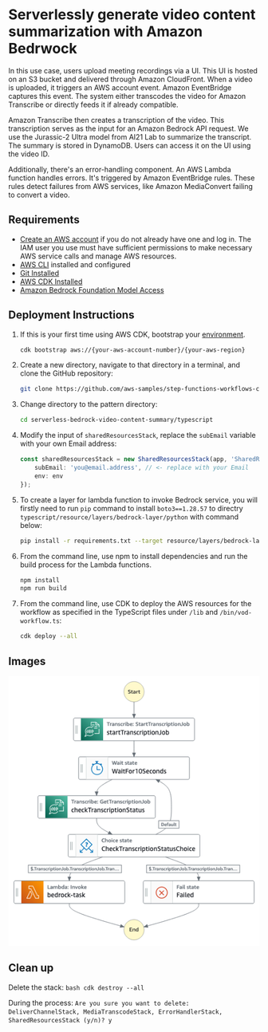 # Serverlessly generate video content summarization with Amazon Bedrwock

In this use case, users upload meeting recordings via a UI. This UI is hosted on an S3 bucket and delivered through Amazon CloudFront. When a video is uploaded, it triggers an AWS account event. Amazon EventBridge captures this event. The system either transcodes the video for Amazon Transcribe or directly feeds it if already compatible.

Amazon Transcribe then creates a transcription of the video. This transcription serves as the input for an Amazon Bedrock API request. We use the Jurassic-2 Ultra model from AI21 Lab to summarize the transcript. The summary is stored in DynamoDB. Users can access it on the UI using the video ID.

Additionally, there's an error-handling component. An AWS Lambda function handles errors. It's triggered by Amazon EventBridge rules. These rules detect failures from AWS services, like Amazon MediaConvert failing to convert a video.


## Requirements

* [Create an AWS account](https://portal.aws.amazon.com/gp/aws/developer/registration/index.html) if you do not already have one and log in. The IAM user you use must have sufficient permissions to make necessary AWS service calls and manage AWS resources.
* [AWS CLI](https://docs.aws.amazon.com/cli/latest/userguide/install-cliv2.html) installed and configured
* [Git Installed](https://git-scm.com/book/en/v2/Getting-Started-Installing-Git)
* [AWS CDK Installed](https://docs.aws.amazon.com/cdk/v2/guide/getting_started.html#getting_started_install)
* [Amazon Bedrock Foundation Model Access](https://docs.aws.amazon.com/bedrock/latest/userguide/model-access.html)


## Deployment Instructions

1. If this is your first time using AWS CDK, bootstrap your [environment](https://docs.aws.amazon.com/cdk/v2/guide/getting_started.html#getting_started_bootstrap).

    ```bash
    cdk bootstrap aws://{your-aws-account-number}/{your-aws-region}
    ```

2. Create a new directory, navigate to that directory in a terminal, and clone the GitHub repository:

    ```bash
    git clone https://github.com/aws-samples/step-functions-workflows-collection.git
    ```

3. Change directory to the pattern directory:

    ```bash
    cd serverless-bedrock-video-content-summary/typescript
    ```

4. Modify the input of `sharedResourcesStack`, replace the `subEmail` variable with your own Email address:
    ```typescript
    const sharedResourcesStack = new SharedResourcesStack(app, 'SharedResourcesStack', {
        subEmail: 'you@email.address', // <- replace with your Email
        env: env
    });
    ```
5. To create a layer for lambda function to invoke Bedrock service, you will firstly need to run `pip` command to install `boto3==1.28.57` to directry `typescript/resource/layers/bedrock-layer/python` with command below: 
   ```bash 
   pip install -r requirements.txt --target resource/layers/bedrock-layer/python
   ```
6. From the command line, use npm to install dependencies and run the build process for the Lambda functions.

    ```bash
    npm install
    npm run build
    ```

7. From the command line, use CDK to deploy the AWS resources for the workflow as specified in the TypeScript files under `/lib` and `/bin/vod-workflow.ts`:

    ```bash
    cdk deploy --all
    ```


## Images
![image](./image/bedrock-transcribe-workflow.png)

## Clean up
Delete the stack: 
    ```bash
    cdk destroy --all 
    ```

During the process: 
    ```
    Are you sure you want to delete: DeliverChannelStack, MediaTranscodeStack, ErrorHandlerStack, SharedResourcesStack (y/n)? y
    ```